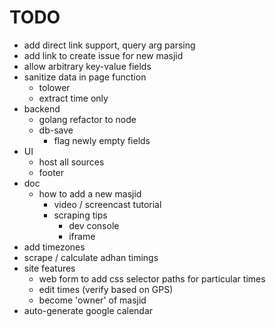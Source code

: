# TODO
- add direct link support, query arg parsing
- add link to create issue for new masjid
- allow arbitrary key-value fields
- sanitize data in page function
  - tolower
  - extract time only
- backend
  - golang refactor to node
  - db-save
    - flag newly empty fields
- UI
  - host all sources
  - footer
- doc
  - how to add a new masjid
    - video / screencast tutorial
    - scraping tips
      - dev console
      - iframe
- add timezones
- scrape / calculate adhan timings
- site features
  - web form to add css selector paths for particular times
  - edit times (verify based on GPS)
  - become 'owner' of masjid
- auto-generate google calendar
